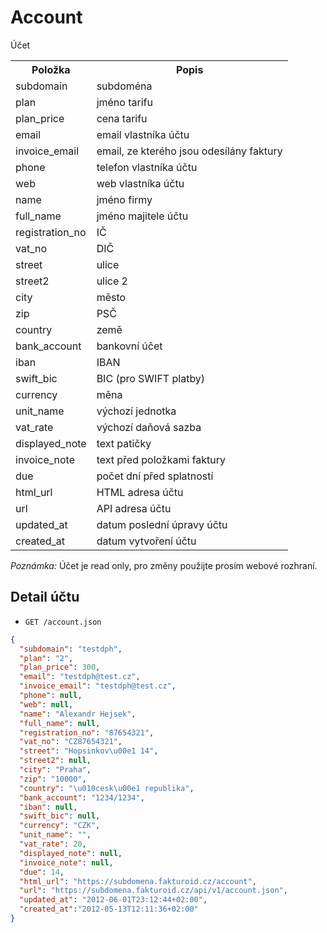 # Account

Účet

<table>
<tr><th>Položka</th><th>Popis</th></tr>
<tr><td>subdomain</td><td>subdoména</td></tr>
<tr><td>plan</td><td>jméno tarifu</td></tr>
<tr><td>plan_price</td><td>cena tarifu</td></tr>

<tr><td>email</td><td>email vlastníka účtu</td></tr>
<tr><td>invoice_email</td><td>email, ze kterého jsou odesílány faktury</td></tr>
<tr><td>phone</td><td>telefon vlastníka účtu</td></tr>
<tr><td>web</td><td>web vlastníka účtu</td></tr>

<tr><td>name</td><td>jméno firmy</td></tr>
<tr><td>full_name</td><td>jméno majitele účtu</td></tr>
<tr><td>registration_no</td><td>IČ</td></tr>
<tr><td>vat_no</td><td>DIČ</td></tr>

<tr><td>street</td><td>ulice</td></tr>
<tr><td>street2</td><td>ulice 2</td></tr>
<tr><td>city</td><td>město</td></tr>
<tr><td>zip</td><td>PSČ</td></tr>
<tr><td>country</td><td>země</td></tr>

<tr><td>bank_account</td><td>bankovní účet</td></tr>
<tr><td>iban</td><td>IBAN</td></tr>
<tr><td>swift_bic</td><td>BIC (pro SWIFT platby)</td></tr>

<tr><td>currency</td><td>měna</td></tr>
<tr><td>unit_name</td><td>výchozí jednotka</td></tr>
<tr><td>vat_rate</td><td>výchozí daňová sazba</td></tr>
<tr><td>displayed_note</td><td>text patičky</td></tr>
<tr><td>invoice_note</td><td>text před položkami faktury</td></tr>
<tr><td>due</td><td>počet dní před splatností</td></tr>

<tr><td>html_url</td><td>HTML adresa účtu</td></tr>
<tr><td>url</td><td>API adresa účtu</td></tr>
<tr><td>updated_at</td><td>datum poslední úpravy účtu</td></tr>
<tr><td>created_at</td><td>datum vytvoření účtu</td></tr>
</table>

_Poznámka:_ Účet je read only, pro změny použijte prosím webové rozhraní.

## Detail účtu

- `GET /account.json`

```json
{
  "subdomain": "testdph",
  "plan": "2",
  "plan_price": 300,
  "email": "testdph@test.cz",
  "invoice_email": "testdph@test.cz",
  "phone": null,
  "web": null,
  "name": "Alexandr Hejsek",
  "full_name": null,
  "registration_no": "87654321",
  "vat_no": "CZ87654321",
  "street": "Hopsinkov\u00e1 14",
  "street2": null,
  "city": "Praha",
  "zip": "10000",
  "country": "\u010cesk\u00e1 republika",
  "bank_account": "1234/1234",
  "iban": null,
  "swift_bic": null,
  "currency": "CZK",
  "unit_name": "",
  "vat_rate": 20,
  "displayed_note": null,
  "invoice_note": null,
  "due": 14,
  "html_url": "https://subdomena.fakturoid.cz/account",
  "url": "https://subdomena.fakturoid.cz/api/v1/account.json",
  "updated_at": "2012-06-01T23:12:44+02:00",
  "created_at":"2012-05-13T12:11:36+02:00"
}
```
